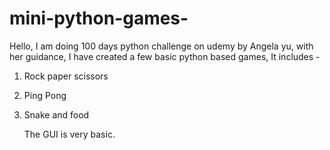 # mini-python-games-
Hello, I am doing 100 days python challenge on udemy by Angela yu, with her guidance, I have created a few basic python based games, It includes - 
1. Rock paper scissors
2. Ping Pong
3. Snake and food

   The GUI is very basic. 
